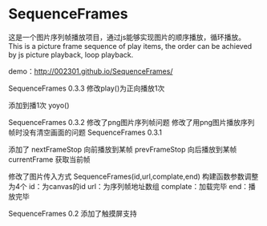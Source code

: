 # SequenceFrames
这是一个图片序列帧播放项目，通过js能够实现图片的顺序播放，循环播放。
This is a picture frame sequence of play items, the order can be achieved by js picture playback, loop playback.

demo：http://002301.github.io/SequenceFrames/


SequenceFrames 0.3.3
修改play()为正向播放1次

添加到播1次
yoyo()

SequenceFrames 0.3.2
修改了png图片序列帧问题
修改了用png图片播放序列帧时没有清空画面的问题
SequenceFrames 0.3.1 

添加了
nextFrameStop 向前播放到某帧
prevFrameStop 向后播放到某帧
currentFrame  获取当前帧

修改了图片传入方式
SequenceFrames(id,url,complate,end)
构建函数参数调整为4个
id：为canvas的id
url：为序列帧地址数组
complate：加载完毕
end：播放完毕

SequenceFrames 0.2
添加了触摸屏支持